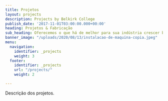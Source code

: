 ```yaml
---
title: Projetos
layout: projects
description: Projects by Belkirk College
publish_date: '2017-11-01T03:00:00.000+00:00'
heading: Projetos & Fabricação
sub_heading: Oferecemos o que há de melhor para sua indústria crescer bem!
banner_image: "/uploads/2020/08/13/instalacao-de-maquina-copia.jpeg"
menu:
  navigation:
    identifier: _projects
    weight: 3
  footer:
    identifier: _projects
    url: "/projects/"
    weight: 2

---
```

Descrição dos projetos.